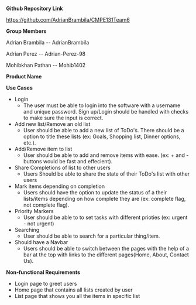 **Github Repository Link**

https://github.com/AdrianBrambila/CMPE131Team6

**Group Members**

Adrian Brambila  --  AdrianBrambila

Adrian Perez -- Adrian-Perez-98

Mohibkhan Pathan -- Mohib1402

**Product Name**



**Use Cases**

- Login
  - The user must be able to login into the software with a username and unique password. Sign up/Login should be handled with checks to make sure the input is correct. 
- Add new list/Remove an old list
  - User should be able to add a new list of ToDo's. There should be a option to title these lists (ex: Goals, Shopping list, Dinner options, etc.). 
- Add/Remove item to list
  - User should be able to add and remove items with ease. (ex: + and - buttons would be fast and effecient).
- Share Completions of list to other users
  - Users Should be able to share the state of their ToDo's list with other users 
- Mark items depending on completion
  - Users should have the option to update the status of a their lists/items depending on how complete they are (ex: complete flag, not complete flag). 
- Priority Markers
  - User should be able to to set tasks with different prioties (ex: urgent - not urgent)
- Searching 
  - User should be able to search for a particular thing/item.
- Should have a Navbar
  - Users should be able to switch between the pages with the help of a bar at the top with links to the different pages(Home, About, Contact Us).


**Non-functional Requirements**

- Login page to greet users
- Home page that contains all lists created by user
- List page that shows you all the items in specific list
